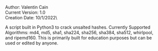 Author: Valentin Cain\
Current Version: 1.0\
Creation Date: 10/1/2022\

A script built in Python3 to crack unsalted hashes. Currently Supported 
Algorithms: md4, md5, sha1, sha224, sha256, sha384, sha512, whirlpool, and ripemd160.
This is primarily built for education purposes but can be used or edited by anyone. 



